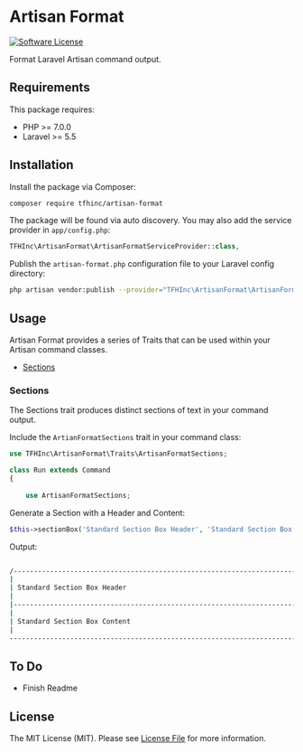 # Artisan Format

[![Software License](https://img.shields.io/badge/license-MIT-brightgreen.svg?style=flat-square)](LICENSE.md)

Format Laravel Artisan command output.

## Requirements

This package requires:

- PHP >= 7.0.0
- Laravel >= 5.5

## Installation

Install the package via Composer:

``` bash
composer require tfhinc/artisan-format
```

The package will be found via auto discovery. You may also add the service provider in `app/config.php`:

``` php
TFHInc\ArtisanFormat\ArtisanFormatServiceProvider::class,
```

Publish the `artisan-format.php` configuration file to your Laravel config directory:

``` bash
php artisan vendor:publish --provider="TFHInc\ArtisanFormat\ArtisanFormatServiceProvider"
```

## Usage

Artisan Format provides a series of Traits that can be used within your Artisan command classes.

- [Sections](#sections-trait)

### Sections

The Sections trait produces distinct sections of text in your command output.

Include the `ArtianFormatSections` trait in your command class:

``` php
use TFHInc\ArtisanFormat\Traits\ArtisanFormatSections;

class Run extends Command
{
    
    use ArtisanFormatSections;
```

Generate a Section with a Header and Content:

``` php
$this->sectionBox('Standard Section Box Header', 'Standard Section Box Content');
```

Output:

``` bash

/----------------------------------------------------------------------------
|                                                                           ||
| Standard Section Box Header                                               ||
|                                                                           ||
|---------------------------------------------------------------------------||
|                                                                           ||
| Standard Section Box Content                                              ||
|                                                                           ||
----------------------------------------------------------------------------//

```

## To Do

- Finish Readme

## License

The MIT License (MIT). Please see [License File](LICENSE) for more information.
